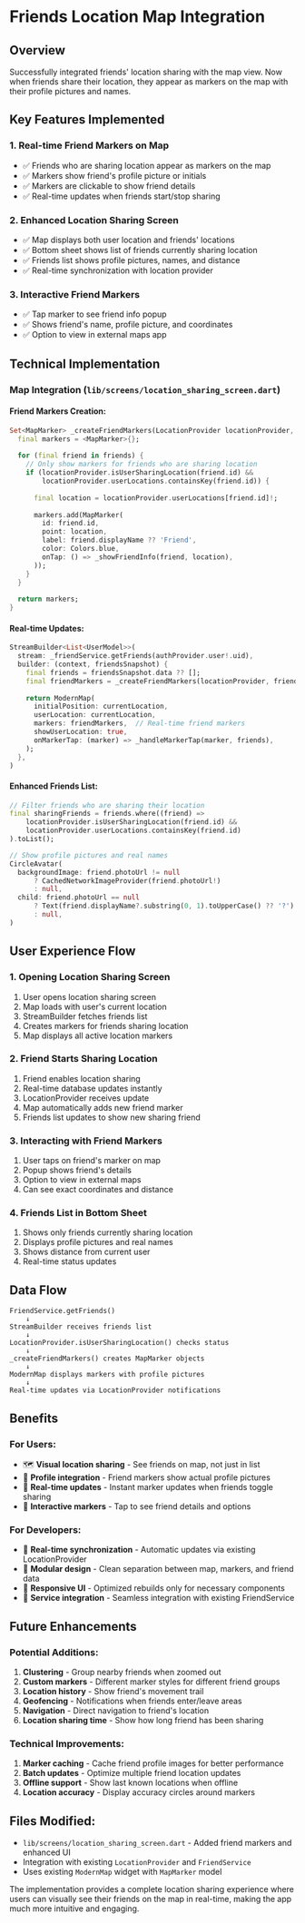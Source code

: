 # Friends Location Map Integration

## Overview
Successfully integrated friends' location sharing with the map view. Now when friends share their location, they appear as markers on the map with their profile pictures and names.

## Key Features Implemented

### 1. **Real-time Friend Markers on Map**
- ✅ Friends who are sharing location appear as markers on the map
- ✅ Markers show friend's profile picture or initials
- ✅ Markers are clickable to show friend details
- ✅ Real-time updates when friends start/stop sharing

### 2. **Enhanced Location Sharing Screen**
- ✅ Map displays both user location and friends' locations
- ✅ Bottom sheet shows list of friends currently sharing location
- ✅ Friends list shows profile pictures, names, and distance
- ✅ Real-time synchronization with location provider

### 3. **Interactive Friend Markers**
- ✅ Tap marker to see friend info popup
- ✅ Shows friend's name, profile picture, and coordinates
- ✅ Option to view in external maps app

## Technical Implementation

### Map Integration (`lib/screens/location_sharing_screen.dart`)

#### Friend Markers Creation:
```dart
Set<MapMarker> _createFriendMarkers(LocationProvider locationProvider, List<UserModel> friends) {
  final markers = <MapMarker>{};
  
  for (final friend in friends) {
    // Only show markers for friends who are sharing location
    if (locationProvider.isUserSharingLocation(friend.id) && 
        locationProvider.userLocations.containsKey(friend.id)) {
      
      final location = locationProvider.userLocations[friend.id]!;
      
      markers.add(MapMarker(
        id: friend.id,
        point: location,
        label: friend.displayName ?? 'Friend',
        color: Colors.blue,
        onTap: () => _showFriendInfo(friend, location),
      ));
    }
  }
  
  return markers;
}
```

#### Real-time Updates:
```dart
StreamBuilder<List<UserModel>>(
  stream: _friendService.getFriends(authProvider.user!.uid),
  builder: (context, friendsSnapshot) {
    final friends = friendsSnapshot.data ?? [];
    final friendMarkers = _createFriendMarkers(locationProvider, friends);
    
    return ModernMap(
      initialPosition: currentLocation,
      userLocation: currentLocation,
      markers: friendMarkers,  // Real-time friend markers
      showUserLocation: true,
      onMarkerTap: (marker) => _handleMarkerTap(marker, friends),
    );
  },
)
```

#### Enhanced Friends List:
```dart
// Filter friends who are sharing their location
final sharingFriends = friends.where((friend) => 
    locationProvider.isUserSharingLocation(friend.id) && 
    locationProvider.userLocations.containsKey(friend.id)
).toList();

// Show profile pictures and real names
CircleAvatar(
  backgroundImage: friend.photoUrl != null
      ? CachedNetworkImageProvider(friend.photoUrl!)
      : null,
  child: friend.photoUrl == null
      ? Text(friend.displayName?.substring(0, 1).toUpperCase() ?? '?')
      : null,
)
```

## User Experience Flow

### 1. **Opening Location Sharing Screen**
1. User opens location sharing screen
2. Map loads with user's current location
3. StreamBuilder fetches friends list
4. Creates markers for friends sharing location
5. Map displays all active location markers

### 2. **Friend Starts Sharing Location**
1. Friend enables location sharing
2. Real-time database updates instantly
3. LocationProvider receives update
4. Map automatically adds new friend marker
5. Friends list updates to show new sharing friend

### 3. **Interacting with Friend Markers**
1. User taps on friend's marker on map
2. Popup shows friend's details
3. Option to view in external maps
4. Can see exact coordinates and distance

### 4. **Friends List in Bottom Sheet**
1. Shows only friends currently sharing location
2. Displays profile pictures and real names
3. Shows distance from current user
4. Real-time status updates

## Data Flow

```
FriendService.getFriends() 
    ↓
StreamBuilder receives friends list
    ↓
LocationProvider.isUserSharingLocation() checks status
    ↓
_createFriendMarkers() creates MapMarker objects
    ↓
ModernMap displays markers with profile pictures
    ↓
Real-time updates via LocationProvider notifications
```

## Benefits

### For Users:
- 🗺️ **Visual location sharing** - See friends on map, not just in list
- 👤 **Profile integration** - Friend markers show actual profile pictures
- 📍 **Real-time updates** - Instant marker updates when friends toggle sharing
- 🎯 **Interactive markers** - Tap to see friend details and options

### For Developers:
- 🔄 **Real-time synchronization** - Automatic updates via existing LocationProvider
- 🧩 **Modular design** - Clean separation between map, markers, and friend data
- 📱 **Responsive UI** - Optimized rebuilds only for necessary components
- 🔗 **Service integration** - Seamless integration with existing FriendService

## Future Enhancements

### Potential Additions:
1. **Clustering** - Group nearby friends when zoomed out
2. **Custom markers** - Different marker styles for different friend groups
3. **Location history** - Show friend's movement trail
4. **Geofencing** - Notifications when friends enter/leave areas
5. **Navigation** - Direct navigation to friend's location
6. **Location sharing time** - Show how long friend has been sharing

### Technical Improvements:
1. **Marker caching** - Cache friend profile images for better performance
2. **Batch updates** - Optimize multiple friend location updates
3. **Offline support** - Show last known locations when offline
4. **Location accuracy** - Display accuracy circles around markers

## Files Modified:
- `lib/screens/location_sharing_screen.dart` - Added friend markers and enhanced UI
- Integration with existing `LocationProvider` and `FriendService`
- Uses existing `ModernMap` widget with `MapMarker` model

The implementation provides a complete location sharing experience where users can visually see their friends on the map in real-time, making the app much more intuitive and engaging.